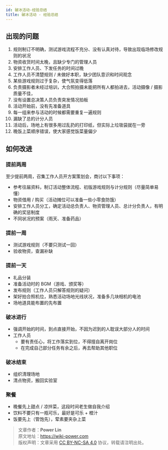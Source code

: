 ```yaml
---
id: 破冰活动-经验总结
title: 破冰活动 - 经验总结
---
```



## 出现的问题

1. 规则制订不明确，测试游戏流程不充分、没有认真对待，导致出现临场修改规则的状况
2. 物资收货时间太晚，且缺少专门的管理人员
3. 安排工作人员、下发任务的时间过晚
4. 工作人员不清楚规则 / 未做好本职，缺少团队意识和时间观念
5. 某些游戏规则过于复杂，使气氛变得低落
6. 负责摄影者未经过培训，大合照拍摄未能把所有人都拍进去，活动摄像 / 摄影质量不佳，
7. 没有设置总决策人员负责突发情况拍板
8. 活动开始前，没有先准备道具
9. 每一组来参与活动的时候都需要重复一遍规则
10. 漏缺了总的计分人员
11. 活动后，场地上有很多用过乱扔的打印纸，但实际上垃圾袋就在一旁
12. 晚饭上菜顺序错误，使大家感觉饭菜量偏少

## 如何改进

### 提前两周

至少提前两周，召集工作人员开方案策划会，商讨以下事项：

- 参考往届资料，制订活动整体流程、初版游戏规则与计分规则（尽量简单易懂）
- 物资借用 / 购买（活动摊位可以准备一些小零食防饿）
- 安排工作人员分工，确定活动总负责人、物资管理人员、总计分负责人，有明确的奖惩制度
- 不同状况的预案（雨天、准备药品）

### 提前一周

- 测试游戏规则（不要只测试一回）
- 验收物资，查漏补缺

### 提前一天

- 礼品分装
- 准备活动时的 BGM（游戏、颁奖等）
- 发布规则（工作人员只解答规则的疑问）
- 架好拍合照机位，熟悉活动场地光线状况，准备多几块相机的电池
- 场地道具能布置的先布置

### 破冰进行

- 强调开始的时间，到点直接开始，不因为迟到的人耽误大部分人的时间
- 工作人员
    - 要有责任心，将工作落实到位，不得擅自离开岗位
    - 在完成自己部分任务有余之后，再去帮助其他职位

### 破冰结束

- 组织清理场地
- 清点物资，搬回实验室

### 聚餐

- 晚餐先上甜点 / 凉拌菜，这段时间老生做自我介绍
- 饮料不要只有一瓶可乐，最好是可乐 + 橙汁
- 饭要先上（管饱先），荤素要夹杂上菜



> 文章作者：**Power Lin**  
> 原文地址：<https://wiki-power.com>  
> 版权声明：文章采用 [CC BY-NC-SA 4.0](https://creativecommons.org/licenses/by/4.0/deed.zh) 协议，转载请注明出处。
